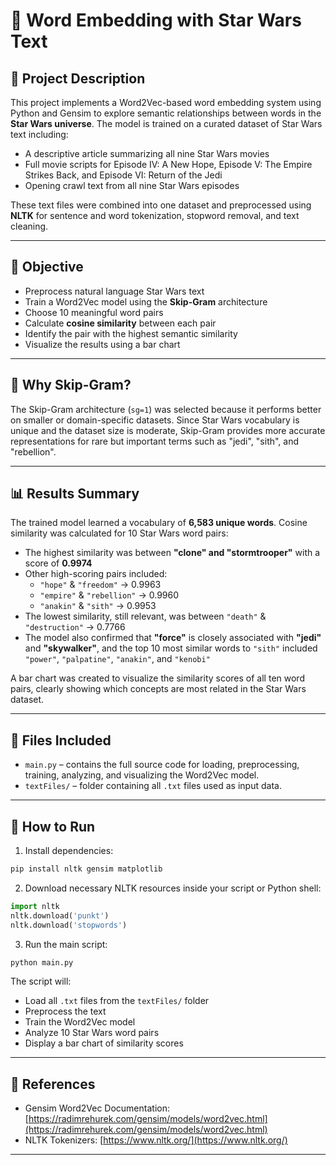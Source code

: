 # 🌌 Word Embedding with Star Wars Text 

## 📄 Project Description

This project implements a Word2Vec-based word embedding system using Python and Gensim to explore semantic relationships between words in the **Star Wars universe**. The model is trained on a curated dataset of Star Wars text including:

- A descriptive article summarizing all nine Star Wars movies
- Full movie scripts for Episode IV: A New Hope, Episode V: The Empire Strikes Back, and Episode VI: Return of the Jedi
- Opening crawl text from all nine Star Wars episodes

These text files were combined into one dataset and preprocessed using **NLTK** for sentence and word tokenization, stopword removal, and text cleaning.

---

## 🎯 Objective

- Preprocess natural language Star Wars text
- Train a Word2Vec model using the **Skip-Gram** architecture
- Choose 10 meaningful word pairs
- Calculate **cosine similarity** between each pair
- Identify the pair with the highest semantic similarity
- Visualize the results using a bar chart

---

## 🧠 Why Skip-Gram?

The Skip-Gram architecture (`sg=1`) was selected because it performs better on smaller or domain-specific datasets. Since Star Wars vocabulary is unique and the dataset size is moderate, Skip-Gram provides more accurate representations for rare but important terms such as "jedi", "sith", and "rebellion".

---

## 📊 Results Summary

The trained model learned a vocabulary of **6,583 unique words**. Cosine similarity was calculated for 10 Star Wars word pairs:

- The highest similarity was between **"clone" and "stormtrooper"** with a score of **0.9974**
- Other high-scoring pairs included:
  - `"hope"` & `"freedom"` → 0.9963
  - `"empire"` & `"rebellion"` → 0.9960
  - `"anakin"` & `"sith"` → 0.9953
- The lowest similarity, still relevant, was between `"death"` & `"destruction"` → 0.7766
- The model also confirmed that **"force"** is closely associated with **"jedi"** and **"skywalker"**, and the top 10 most similar words to `"sith"` included `"power"`, `"palpatine"`, `"anakin"`, and `"kenobi"`

A bar chart was created to visualize the similarity scores of all ten word pairs, clearly showing which concepts are most related in the Star Wars dataset.

---

## 📂 Files Included

- `main.py` – contains the full source code for loading, preprocessing, training, analyzing, and visualizing the Word2Vec model.
- `textFiles/` – folder containing all `.txt` files used as input data.

---

## 🚀 How to Run

1. Install dependencies:

```bash
pip install nltk gensim matplotlib
````

2. Download necessary NLTK resources inside your script or Python shell:

```python
import nltk
nltk.download('punkt')
nltk.download('stopwords')
```

3. Run the main script:

```bash
python main.py
```

The script will:

* Load all `.txt` files from the `textFiles/` folder
* Preprocess the text
* Train the Word2Vec model
* Analyze 10 Star Wars word pairs
* Display a bar chart of similarity scores

---

## 📎 References

* Gensim Word2Vec Documentation: [https://radimrehurek.com/gensim/models/word2vec.html](https://radimrehurek.com/gensim/models/word2vec.html)
* NLTK Tokenizers: [https://www.nltk.org/](https://www.nltk.org/)

---





